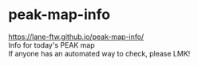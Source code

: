 # peak-map-info
https://lane-ftw.github.io/peak-map-info/</br>
Info for today's PEAK map </br>
If anyone has an automated way to check, please LMK!

